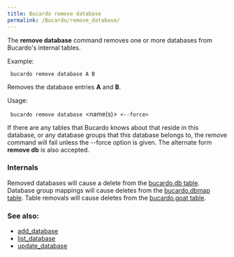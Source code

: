 ```yaml
---
title: Bucardo remove database
permalink: /Bucardo/remove_database/
---
```


The **remove database** command removes one or more databases from Bucardo's internal tables.

Example:

` bucardo remove database A B`

Removes the database entries **A** and **B**.

Usage:

` bucardo remove database `<name(s)>` <--force>`

If there are any tables that Bucardo knows about that reside in this database, or any database groups that this database belongs to, the remove command will fail unless the --force option is given. The alternate form **remove db** is also accepted.

### Internals

Removed databases will cause a delete from the [bucardo.db table](/bucardo.db_table "wikilink"). Database group mappings will cause deletes from the [bucardo.dbmap table](/bucardo.dbmap_table "wikilink"). Table removals will cause deletes from the [bucardo.goat table](/bucardo.goat_table "wikilink").

### See also:

-   [add_database](/Bucardo/add_database "wikilink")
-   [list_database](/Bucardo/list_database "wikilink")
-   [update_database](/Bucardo/update_database "wikilink")
